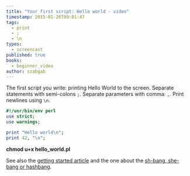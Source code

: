 ```yaml
---
title: "Your first script: Hello world - video"
timestamp: 2015-01-26T09:01:47
tags:
  - print
  - ;
  - \n
types:
  - screencast
published: true
books:
  - beginner_video
author: szabgab
---
```



The first script you write: printing Hello World to the screen. Separate statements with semi-colons `;`.
Separate parameters with comma: `,`. Print newlines using `\n`.


<slidecast file="beginner-perl/hello-world" youtube="h0VHYdESJWM" />

```perl
#!/usr/bin/env perl
use strict;
use warnings;

print "Hello world\n";
print 42, "\n";
```

**chmod u+x hello_world.pl**

See also the [getting started article](/installing-perl-and-getting-started)
and the one about the [sh-bang, she-bang or hashbang](/hashbang).



